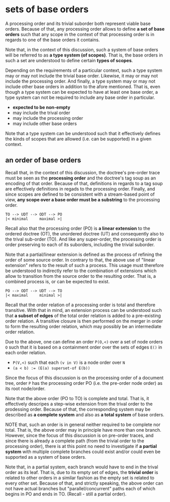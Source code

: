 
<!-- ======================================================================= -->
# sets of base orders

A processing order and its trivial suborder both represent viable base orders.
Because of that, any processing order allows to define **a set of base orders**
such that any scope in the context of that processing order is in regards to
one of the base orders it contains.

Note that, in the context of this discussion, such a system of base orders will
be referred to as **a type system (of scopes)**. That is, the base orders in
such a set are understood to define certain **types of scopes**.

Depending on the requirements of a particular context, such a type system may
or may not include the trivial base order. Likewise, it may or may not include
the processing order. And finally, a type system may or may not include other
base orders in addition to the afore mentioned. That is, even though a type
system can be expected to have at least one base order, a type system can not
be required to include any base order in particular.

* **expected to be non-empty**
* may include the trival order
* may include the processing order
* may include other base orders

Note that a type system can be understood such that it effectively defines the
kinds of scopes that are allowed (i.e. can be supported) in a given context.

<!-- ======================================================================= -->
## an order of base orders

Recall that, in the context of this discussion, the doctree's pre-order trace
must be seen as the **processing order** and the doctree's tag soup as an
encoding of that order. Because of that, definitions in regards to a tag soup
are effectively definitions in regads to the processing order. Finally, and
since scopes are defined to be consistent with a stream-based point of view,
**any scope over a base order must be a substring** to the processing order.

```
TO --> UDT --> ODT --> PO
|< minimal     maximal >|
```

Recall also that the processing order (PO) is **a linear extension** to the
ordered doctree (OT), the unordered doctree (UT) and consequently also to the
trival sub-order (TO). And like any super-order, the processing order is order
preserving to each of its suborders, including the trivial suborder.

Note that a partial/linear extension is defined as the process of refining
the order of some source order. In contrary to that, the above use of "linear
extension" refers to the result of such a process. This usage must therefore
be understood to indirectly refer to the combination of extensions which allow
to transition from the source order to the resulting order. That is, a combined
process is, or can be expected to exist.

```
PO --> ODT --> UDT --> TO
|< maximal     minimal >|
```

Recall that the order relation of a processing order is total and therefore
transitive. With that in mind, an extension process can be understood such that
**a subset of edges** of the total order relation is added to a pre-existing
order relation. A transitive closure is then performed on the merger in order
to form the resulting order relation, which may possibly be an intermediate
order relation.

Due to the above, one can define an order `P(O,<)` over a set of node orders
`O` such that it is based on a containment order over the sets of edges `E()`
in each order relation.

* `P(V,<)` such that each `(v in V)` is a node order over `N`
* `(a < b) := (E(a) superset-of E(b))`

Since the focus of this discussion is on the processing order of a document
tree, order `P` has the processing order PO (i.e. the pre-order node order)
as its root node/order.

Note that the above order (PO to TO) is complete and total. That is, it
effectively descripes a step-wise extension from the trival order to the
prodessing order. Because of that, the corresponding system may be described
as **a complete system** and also as **a total system** of base orders.

NOTE that, such an order is in general neither required to be complete nor
total. That is, the above order may in principle have more than one branch.
However, since the focus of this discussion is on pre-order traces, and since
there is already a complete path (from the trivial order to the processing
order), there is at this point no need to investigate if **a partial system**
with multiple complete branches could exist and/or could even be supported
as a system of base orders.

Note that, in a partial system, each branch would have to end in the trival
order as its leaf. That is, due to its empty set of edges, the **trivial order**
is related to other orders in a similar fashion as the empty set is related
to every other set. Because of that, and strictly speaking, the above order
can not have actual branches but "parallel/concurrent" paths each of which
begins in PO and ends in TO. (Recall - still a partial order).
